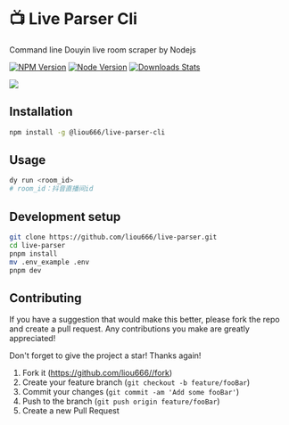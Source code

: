 #  📺 Live Parser Cli
Command line Douyin live room scraper by Nodejs

[![NPM Version][npm-image]][npm-url] [![Node Version][node-version]][npm-url] [![Downloads Stats][npm-downloads]][npm-url]


![](../../screenshot/screenshot1.gif)
## Installation

```sh
npm install -g @liou666/live-parser-cli
```


## Usage
```sh
dy run <room_id>
# room_id：抖音直播间id
```
## Development setup

```sh
git clone https://github.com/liou666/live-parser.git
cd live-parser
pnpm install
mv .env_example .env
pnpm dev
```

##  Contributing

If you have a suggestion that would make this better, please fork the repo and create a pull request. Any contributions you make are greatly appreciated! 

Don't forget to give the project a star! Thanks again!

1. Fork it (<https://github.com/liou666//fork>)
2. Create your feature branch (`git checkout -b feature/fooBar`)
3. Commit your changes (`git commit -am 'Add some fooBar'`)
4. Push to the branch (`git push origin feature/fooBar`)
5. Create a new Pull Request


<!-- Markdown link & img dfn's -->
[npm-url]: https://www.npmjs.com/package/@liou666/live-parser-cli

[npm-image]: https://img.shields.io/npm/v/@liou666/live-parser-cli.svg


[node-version]: https://img.shields.io/node/v/@liou666/live-parser-cli

[npm-downloads]: https://img.shields.io/npm/dw/@liou666/live-parser-cli

[travis-image]: https://img.shields.io/travis/dbader/node-datadog-metrics/master.svg?style=flat-square
[travis-url]: https://travis-ci.org/dbader/node-datadog-metrics

